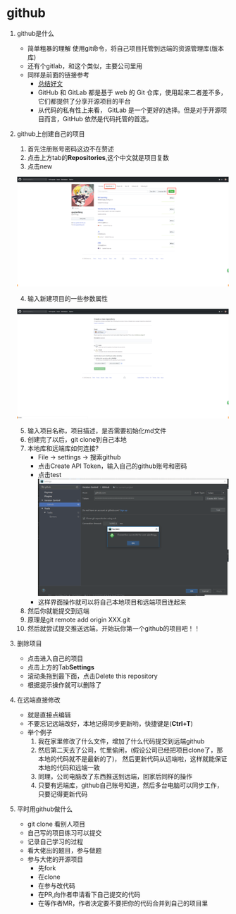 # github
1. github是什么
    * 简单粗暴的理解 使用git命令，将自己项目托管到远端的资源管理库(版本库)
    * 还有个gitlab，和这个类似，主要公司里用
    * 同样是前面的链接参考
        * [总结好文](https://www.cnblogs.com/leeyongbard/p/9777498.html)
        * GitHub 和  GitLab 都是基于 web 的 Git 仓库，使用起来二者差不多，
            它们都提供了分享开源项目的平台
        * 从代码的私有性上来看，
            GitLab 是一个更好的选择。但是对于开源项目而言，GitHub 依然是代码托管的首选。
        
2. github上创建自己的项目
    1. 首先注册账号密码这边不在赘述
    2. 点击上方tab的**Repositories**,这个中文就是项目复数   
    3. 点击new
    
    ![](./images/创建项目指导.jpg)
    
    4. 输入新建项目的一些参数属性
    
    ![](./images/新建项目属性.jpg)
    
    5. 输入项目名称，项目描述，是否需要初始化md文件
    6. 创建完了以后，git clone到自己本地
    7. 本地库和远端库如何连接?    
        * File -> settings -> 搜索github
        * 点击Create API Token，输入自己的github账号和密码
        * 点击test
        ![](./images/github设置.jpg)
        * 这样界面操作就可以将自己本地项目和远端项目连起来
    8. 然后你就能提交到远端
    9. 原理是git remote add origin XXX.git 
    10. 然后就尝试提交推送远端，开始玩你第一个github的项目吧！！

3. 删除项目
    * 点击进入自己的项目
    * 点击上方的Tab**Settings**    
    * 滚动条拖到最下面，点击Delete this repository 
    * 根据提示操作就可以删除了
 
4. 在远端直接修改
    * 就是直接点编辑
    * 不要忘记远端改好，本地记得同步更新哟，快捷键是(**Ctrl+T**)
    * 举个例子
      1. 我在家里修改了什么文件，增加了什么代码提交到远端github
      2. 然后第二天去了公司，忙里偷闲，(假设公司已经把项目clone了，那本地的代码就不是最新的了)，
        然后更新代码从远端啦，这样就能保证本地的代码和远端一致
      3. 同理，公司电脑改了东西推送到远端，回家后同样的操作
      4. 只要有远端库，github自己账号知道，然后多台电脑可以同步工作，只要记得更新代码
    
5. 平时用github做什么
    * git clone 看别人项目
    * 自己写的项目练习可以提交
    * 记录自己学习的过程
    * 看大佬出的题目，参与做题
    * 参与大佬的开源项目
        * 先fork
        * 在clone
        * 在参与改代码
        * 在PR,向作者申请看下自己提交的代码
        * 在等作者MR，作者决定要不要把你的代码合并到自己的项目里
   
    
    
    
            